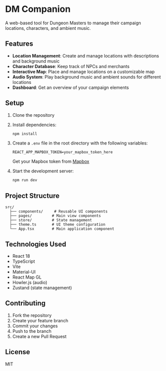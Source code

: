 # DM Companion

A web-based tool for Dungeon Masters to manage their campaign locations, characters, and ambient music.

## Features

- **Location Management**: Create and manage locations with descriptions and background music
- **Character Database**: Keep track of NPCs and merchants
- **Interactive Map**: Place and manage locations on a customizable map
- **Audio System**: Play background music and ambient sounds for different locations
- **Dashboard**: Get an overview of your campaign elements

## Setup

1. Clone the repository
2. Install dependencies:
   ```bash
   npm install
   ```

3. Create a `.env` file in the root directory with the following variables:
   ```
   REACT_APP_MAPBOX_TOKEN=your_mapbox_token_here
   ```
   Get your Mapbox token from [Mapbox](https://www.mapbox.com/)

4. Start the development server:
   ```bash
   npm run dev
   ```

## Project Structure

```
src/
  ├── components/     # Reusable UI components
  ├── pages/         # Main view components
  ├── store/         # State management
  ├── theme.ts       # UI theme configuration
  └── App.tsx        # Main application component
```

## Technologies Used

- React 18
- TypeScript
- Vite
- Material-UI
- React Map GL
- Howler.js (audio)
- Zustand (state management)

## Contributing

1. Fork the repository
2. Create your feature branch
3. Commit your changes
4. Push to the branch
5. Create a new Pull Request

## License

MIT
